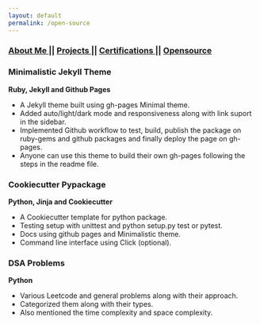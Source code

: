 ```yaml
---
layout: default
permalink: /open-source
---
```

### [About Me ](../index.md) || [Projects ](./projects.md) || [Certifications ](./certifications.md) || [Opensource ](./opensource.md)

<div class="card">
  <h3>Minimalistic Jekyll Theme</h3>
  <p><b>Ruby, Jekyll and Github Pages</b></p>
  <ul>
    <li>A Jekyll theme built using gh-pages Minimal theme.</li>
    <li>Added auto/light/dark mode and responsiveness along with link suport in the sidebar.</li>
    <li>Implemented Github workflow to test, build, publish the package on ruby-gems and github packages and finally deploy the page on gh-pages.</li>
    <li>Anyone can use this theme to build their own gh-pages following the steps in the readme file.</li>
  </ul>
  <a href="https://vaibhavvikas.ml/jekyll-theme-minimalistic"><span class="card-link-spanner"></span></a>
</div>

<div class="card">
  <h3>Cookiecutter Pypackage</h3>
  <p><b>Python, Jinja and Cookiecutter</b></p>
  <ul>
    <li>A Cookiecutter template for python package.</li>
    <li>Testing setup with unittest and python setup.py test or pytest.</li>
    <li>Docs using github pages and Minimalistic theme.</li>
    <li>Command line interface using Click (optional).</li>
  </ul>
  <a href="http://vaibhavvikas.ml/cookiecutter-pypackage/"><span class="card-link-spanner"></span></a>
</div>

<div class="card">
  <h3>DSA Problems</h3>
  <p><b>Python</b></p>
  <ul>
    <li>Various Leetcode and general problems along with their approach.</li>
    <li>Categorized them along with their types.</li>
    <li>Also mentioned the time complexity and space complexity.</li>
  </ul>
  <a href="https://vaibhavvikas.ml/dsa-problems/"><span class="card-link-spanner"></span></a>
</div>
